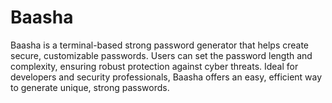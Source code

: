 # Baasha
Baasha is a terminal-based strong password generator that helps create secure, customizable passwords. Users can set the password length and complexity, ensuring robust protection against cyber threats. Ideal for developers and security professionals, Baasha offers an easy, efficient way to generate unique, strong passwords.
